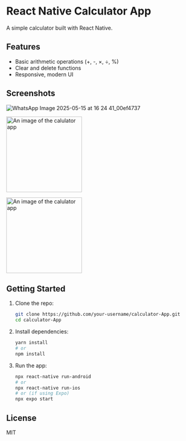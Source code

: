 # React Native Calculator App

A simple calculator built with React Native.

## Features

- Basic arithmetic operations (+, -, ×, ÷, %)
- Clear and delete functions
- Responsive, modern UI

## Screenshots
![WhatsApp Image 2025-05-15 at 16 24 41_00ef4737](https://github.com/user-attachments/assets/1914522a-3dcb-46db-8e06-6cd3ae4c2190)


<img alt="An image of the calulator app" src="![WhatsApp Image 2025-05-15 at 16 24 40_1c80e0ce](https://github.com/user-attachments/assets/df4ca43d-09b0-403a-a7a2-875fe0565346)
" width="200"/>

<img alt="An image of the calulator app" src="![WhatsApp Image 2025-05-15 at 16 24 41_00ef4737](https://github.com/user-attachments/assets/33439c2d-401d-4484-a551-6a8af299a0e8)
" width="200"/>

## Getting Started

1. Clone the repo:
   ```sh
   git clone https://github.com/your-username/calculator-App.git
   cd calculator-App
   ```
2. Install dependencies:
   ```sh
   yarn install
   # or
   npm install
   ```
3. Run the app:
   ```sh
   npx react-native run-android
   # or
   npx react-native run-ios
   # or (if using Expo)
   npx expo start
   ```

## License

MIT
